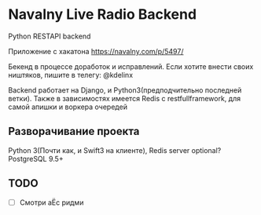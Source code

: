 # Navalny Live Radio Backend
Python RESTAPI backend

Приложение с хакатона https://navalny.com/p/5497/

Бекенд в процессе доработок и исправлений. Если хотите внести своих ништяков, пишите в телегу: @kdelinx

Backend работает на Django, и Python3(предподчительно последней ветки). Также в зависимостях имеется Redis с restfullframework, для самой апишки и воркера очередей

## Разворачивание проекта
Python 3(Почти как, и Swift3 на клиенте), Redis server
optional? PostgreSQL 9.5+

## TODO
- [ ] Смотри аЁс ридми 

